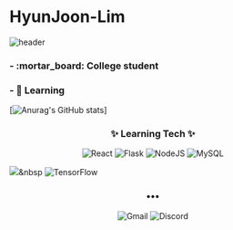 # HyunJoon-Lim
![header](https://capsule-render.vercel.app/api?type=cylinder&color=gradient&height=200&section=header&text=%20Hyun%20Joon%20&fontSize=80&textBg=true&animation=twinkling)

<h3> - :mortar_board: College student </h3>
<h3> - 🌱 Learning  </h3>

[![Anurag's GitHub stats](https://github-readme-stats.vercel.app/api?username=jungking&include_all_commits=true&count_private=true&theme=tokyonight&hide=prs,issues)]

<h3 align="center">✨ Learning Tech ✨ </h3>

<p align="center">
  <img alt="React" src="https://img.shields.io/badge/react%20-%2320232a.svg?&style=flat-square&logo=react&logoColor=%2361DAFB"/>     <img alt="Flask" src="https://img.shields.io/badge/flask%20-%fffffff.svg?&style=flat-square&logo=flask&logoColor=white"/>
  <img alt="NodeJS" src="https://img.shields.io/badge/node.js%20-%2343853D.svg?&style=flat-square&logo=node.js&logoColor=white"/>
  <img alt="MySQL" src="https://img.shields.io/badge/mysql-%2300f.svg?&style=flat-square&logo=mysql&logoColor=white"/>
</p>

<p align="center">
  
<img src="https://img.shields.io/badge/Python-3766AB?style=flat-square&logo=Python&logoColor=white"/></a>&nbsp 
  <img alt="TensorFlow" src="https://img.shields.io/badge/TensorFlow%20-%23FF6F00.svg?&style=flat-square&logo=TensorFlow&logoColor=white" />
</p>

<h3 align="center">•••</h3>
<p align="center" align="right">
	<img alt="Gmail" href="immenige2@gmail.com"src="https://img.shields.io/badge/Gmail-D14836?style=flat-square&logo=gmail&logoColor=white" />
<img alt="Discord" href="." src="https://img.shields.io/badge/%3CServer%3E%20-%237289DA.svg?&style=flat-square&logo=discord&logoColor=white"/>


</p>
